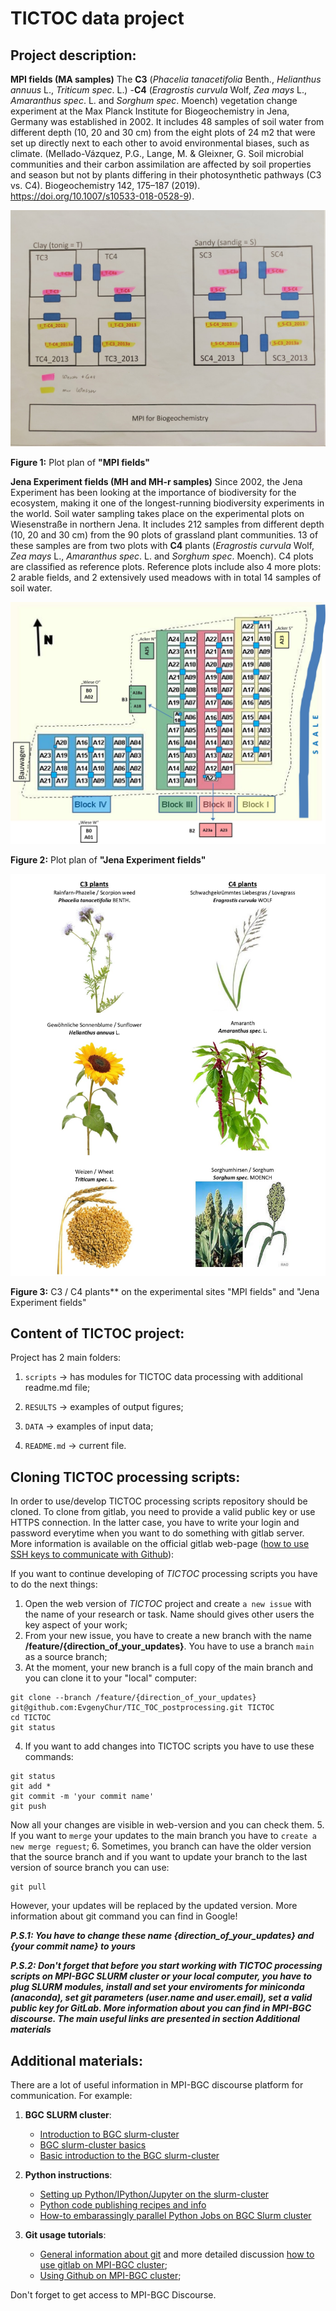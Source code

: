 # TICTOC data project

## Project description:
**MPI fields (MA samples)**
The **C3** (*Phacelia tanacetifolia* Benth., *Helianthus annuus* L., *Triticum spec*. L.) -**C4** (*Eragrostis curvula* Wolf, *Zea mays* L., *Amaranthus spec*. L. and *Sorghum spec*. Moench) vegetation change experiment at the Max Planck Institute for Biogeochemistry in Jena, Germany was established in 2002. It includes 48 samples of soil water from different depth (10, 20 and 30 cm) from the eight plots of 24 m2  that were set up directly next to each other to avoid environmental biases, such as climate. (Mellado-Vázquez, P.G., Lange, M. & Gleixner, G. Soil microbial communities and their carbon assimilation are affected by soil properties and season but not by plants differing in their photosynthetic pathways (C3 vs. C4). Biogeochemistry 142, 175–187 (2019). https://doi.org/10.1007/s10533-018-0528-9).

<p style="text-align: center"><img src="https://github.com/EvgenyChur/TIC_TOC_postprocessing/blob/main/RESULTS/MPI%20fields.jpg"></p>

**Figure 1:** Plot plan of **"MPI fields"**

**Jena Experiment fields (MH and MH-r samples)**
Since 2002, the Jena Experiment has been looking at the importance of biodiversity for the ecosystem, making it one of the longest-running biodiversity experiments in the world. Soil water sampling takes place on the experimental plots on Wiesenstraße in northern Jena. It includes 212 samples from different depth (10, 20 and 30 cm) from the 90 plots of grassland plant communities. 13 of these samples are from two plots with **C4** plants (*Eragrostis curvula* Wolf, *Zea mays* L., *Amaranthus spec*. L. and *Sorghum spec*. Moench). C4 plots are classified as reference plots. Reference plots include also 4 more plots: 2 arable fields, and 2 extensively used meadows with in total 14 samples of soil water.

<p style="text-align: center"><img src="https://github.com/EvgenyChur/TIC_TOC_postprocessing/blob/main/RESULTS/Jena_exp_image.jpg"></p>

**Figure 2:** Plot plan of **"Jena Experiment fields"**

<p style="text-align: center"><img src="https://github.com/EvgenyChur/TIC_TOC_postprocessing/blob/main/RESULTS/C3_C4_plants.jpg"></p>

**Figure 3:** C3 / C4 plants** on the experimental sites "MPI fields" and "Jena Experiment fields"

## Content of TICTOC project:
Project has 2 main folders:
1. `scripts` -> has modules for TICTOC data processing with additional readme.md file;

2. `RESULTS` -> examples of output figures;

3. `DATA` -> examples of input data;

4. `README.md` -> current file.

## Cloning TICTOC processing scripts:
In order to use/develop TICTOC processing scripts repository should be cloned. To clone from gitlab, you need to provide a valid public key or use HTTPS connection. In the latter case, you have to write your login and password everytime when you want to do something with gitlab server. More information is available on the official gitlab web-page ([how to use SSH keys to communicate with Github][2]):

If you want to continue developing of *TICTOC* processing scripts you have to do the next things:
1. Open the web version of *TICTOC* project and create `a new issue` with the name of your research or task. Name should gives other users the key aspect of your work;
2. From your new issue, you have to create a new branch with the name **/feature/{direction_of_your_updates}**. You have to use a branch `main` as a source branch;
3. At the moment, your new branch is a full copy of the main branch and you can clone it to your "local" computer:
```
git clone --branch /feature/{direction_of_your_updates} git@github.com:EvgenyChur/TIC_TOC_postprocessing.git TICTOC
cd TICTOC
git status
```
4. If you want to add changes into TICTOC scripts you have to use these commands:
```
git status
git add *
git commit -m 'your commit name'
git push
```
Now all your changes are visible in web-version and you can check them.
5. If you want to `merge` your updates to the main branch you have to `create a new merge reguest`;
6. Sometimes, you branch can have the older version that the source branch and if you want to update your branch to the last version of source branch you can use:
```
git pull
```
However, your updates will be replaced by the updated version. More information about git command you can find in Google!


***P.S.1: You have to change these name {direction_of_your_updates} and {your commit name} to yours***

***P.S.2: Don't forget that before you start working with TICTOC processing scripts on MPI-BGC SLURM cluster or your local computer, you have to plug SLURM modules, install and set your enviroments for miniconda (anaconda), set git parameters (user.name and user.email), set a valid public key for GitLab. More information about you can find in MPI-BGC discourse. The main useful links are presented in section Additional materials***

## Additional materials:
There are a lot of useful information in MPI-BGC discourse platform for communication. For example:
1. **BGC SLURM cluster**:
    - [Introduction to BGC slurm-cluster][9]
    - [BGC slurm-cluster basics][10]
    - [Basic introduction to the BGC slurm-cluster][11]

2. **Python instructions**:
    - [Setting up Python/IPython/Jupyter on the slurm-cluster][6]
    - [Python code publishing recipes and info][7]
    - [How-to embarassingly parallel Python Jobs on BGC Slurm cluster][8]

3. **Git usage tutorials**:
    - [General information about git][3] and more detailed discussion [how to use gitlab on MPI-BGC cluster][4];
    - [Using Github on MPI-BGC cluster][5];

Don't forget to get access to MPI-BGC Discourse.

[2]: https://docs.github.com/en/authentication/connecting-to-github-with-ssh/adding-a-new-ssh-key-to-your-github-account
[3]: https://bgc.discourse.mpg.de/t/git-usage-tutorial/40
[4]: https://bgc.discourse.mpg.de/t/git-usage-tutorial-discussion/3049
[5]: https://bgc.discourse.mpg.de/t/using-github-on-cluster-development-nodes/3711
[6]: https://bgc.discourse.mpg.de/t/setting-up-python-ipython-jupyter-on-the-slurm-cluster/2975
[7]: https://bgc.discourse.mpg.de/t/python-code-publishing-recipes-and-info/2132
[8]: https://bgc.discourse.mpg.de/t/how-to-embarassingly-parallel-python-jobs-on-bgc-slurm-cluster/3691
[9]: https://bgc.discourse.mpg.de/t/introduction-to-bgc-slurm-cluster/3142
[10]: https://bgc.discourse.mpg.de/t/bgc-slurm-cluster-basics/3482
[11]: https://bgc.discourse.mpg.de/t/basic-introduction-to-the-bgc-slurm-cluster/3663